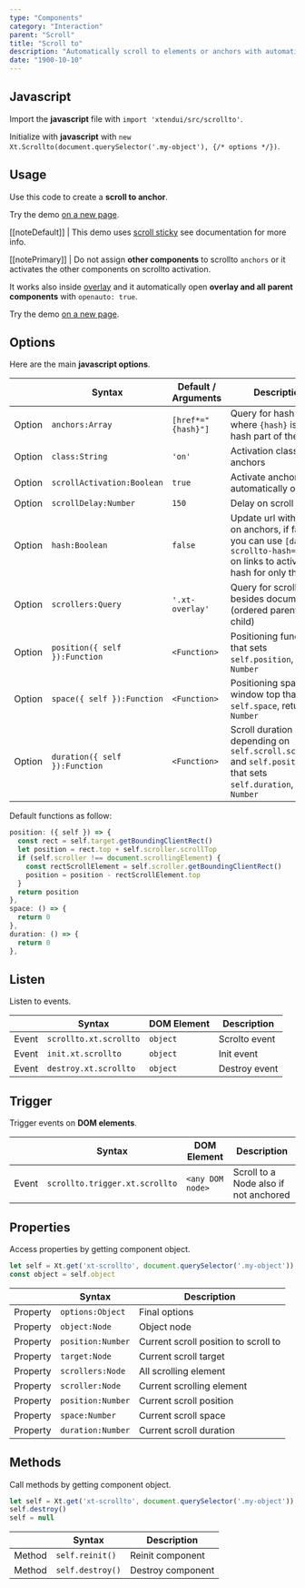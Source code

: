 ```yaml
---
type: "Components"
category: "Interaction"
parent: "Scroll"
title: "Scroll to"
description: "Automatically scroll to elements or anchors with automatic activation on scroll."
date: "1900-10-10"
---
```


## Javascript

Import the **javascript** file with `import 'xtendui/src/scrollto'`.

Initialize with **javascript** with `new Xt.Scrollto(document.querySelector('.my-object'), {/* options */})`.

## Usage

Use this code to create a **scroll to anchor**.

Try the demo [on a new page](/demos/components/scroll/scrollto#anchor-2).

[[noteDefault]]
| This demo uses [scroll sticky](/components/scroll/sticky) see documentation for more info.

[[notePrimary]]
| Do not assign **other components** to scrollto `anchors` or it activates the other components on scrollto activation.

<demo>
  <div class="gatsby_demo_item xt-toggle" data-iframe="demos/components/scroll/scrollto">
  </div>
</demo>

It works also inside [overlay](/components/overlay) and it automatically open **overlay and all parent components** with `openauto: true`.

Try the demo [on a new page](/demos/components/scroll/scrollto-overlay#anchor-2).

<demo>
  <div class="gatsby_demo_item xt-toggle" data-iframe="demos/components/scroll/scrollto-overlay">
  </div>
</demo>

## Options
 
Here are the main **javascript options**.

<div class="xt-overflow-sub overflow-y-hidden overflow-x-scroll my-5 xt-my-auto w-full">

|                         | Syntax                                    | Default / Arguments                       | Description                   |
| ----------------------- | ----------------------------------------- | ----------------------------- | ----------------------------- |
| Option                    | `anchors:Array`                          | `[href*="{hash}"]`        | Query for hash links where `{hash}` is the hash part of the link            |
| Option                    | `class:String`                          | `'on'`        | Activation class for anchors              |
| Option                    | `scrollActivation:Boolean`                          | `true`        | Activate anchors automatically on scroll             |
| Option                    | `scrollDelay:Number`                          | `150`        | Delay on scroll checks             |
| Option                    | `hash:Boolean`                          | `false`        | Update url with hash on anchors, if false you can use `[data-xt-scrollto-hash="true"]` on links to activate hash for only that link             |
| Option                    | `scrollers:Query`                          | `'.xt-overlay'`        | Query for scroll nodes besides document (ordered parent > child)             |
| Option                    | `position({ self }):Function`             | `<Function>`        | Positioning function that sets `self.position`, return `Number`             |
| Option                    | `space({ self }):Function`                          | `<Function>`        | Positioning space window top that sets `self.space`, return `Number`             |
| Option                    | `duration({ self }):Function`                          | `<Function>`        | Scroll duration depending on `self.scroll.scrollTop` and `self.position` that sets `self.duration`, return `Number`            |

</div>

Default functions as follow:

```js
position: ({ self }) => {
  const rect = self.target.getBoundingClientRect()
  let position = rect.top + self.scroller.scrollTop
  if (self.scroller !== document.scrollingElement) {
    const rectScrollElement = self.scroller.getBoundingClientRect()
    position = position - rectScrollElement.top
  }
  return position
},
space: () => {
  return 0
},
duration: () => {
  return 0
},
```

## Listen

Listen to events.

<div class="xt-overflow-sub overflow-y-hidden overflow-x-scroll my-5 xt-my-auto w-full">

|                         | Syntax                                    | DOM Element                    | Description                   |
| ----------------------- | ----------------------------------------- | ----------------------------- | ----------------------------- |
| Event                   | `scrollto.xt.scrollto`      | `object` | Scrolto event           |
| Event                   | `init.xt.scrollto`           | `object` | Init event             |
| Event                   | `destroy.xt.scrollto`           | `object` | Destroy event             |

</div>

## Trigger

Trigger events on **DOM elements**.

<div class="xt-overflow-sub overflow-y-hidden overflow-x-scroll my-5 xt-my-auto w-full">

|                         | Syntax                                    | DOM Element                    | Description                   |
| ----------------------- | ----------------------------------------- | ----------------------------- | ----------------------------- |
| Event                   | `scrollto.trigger.xt.scrollto`       | `<any DOM node>` | Scroll to a Node also if not anchored              |

</div>

## Properties

Access properties by getting component object.

```js
let self = Xt.get('xt-scrollto', document.querySelector('.my-object'))
const object = self.object
```

<div class="xt-overflow-sub overflow-y-hidden overflow-x-scroll my-5 xt-my-auto w-full">

|                         | Syntax                                   | Description                   |
| ----------------------- | ---------------------------------------- | ----------------------------- |
| Property                   | `options:Object`       | Final options             |
| Property                   | `object:Node`       | Object node             |
| Property                   | `position:Number`       | Current scroll position to scroll to             |
| Property                   | `target:Node`       | Current scroll target             |
| Property                   | `scrollers:Node`       | All scrolling element             |
| Property                   | `scroller:Node`       | Current scrolling element             |
| Property                   | `position:Number`       | Current scroll position             |
| Property                   | `space:Number`       | Current scroll space             |
| Property                   | `duration:Number`       | Current scroll duration             |

</div>

## Methods

Call methods by getting component object.

```js
let self = Xt.get('xt-scrollto', document.querySelector('.my-object'))
self.destroy()
self = null
```

<div class="xt-overflow-sub overflow-y-hidden overflow-x-scroll my-5 xt-my-auto w-full">

|                         | Syntax                                    | Description                   |
| ----------------------- | ----------------------------------------- | ----------------------------- |
| Method                  | `self.reinit()`       | Reinit component             |
| Method                  | `self.destroy()`              | Destroy component            |

</div>
